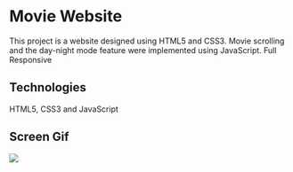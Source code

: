 <h1> Movie Website</h1>

This project is a website designed using HTML5 and CSS3. 
Movie scrolling and the day-night mode feature were implemented using JavaScript.
Full Responsive

<h2> Technologies</h2>

HTML5, CSS3 and JavaScript

<h2> Screen Gif</h2>

![](screen.gif)
